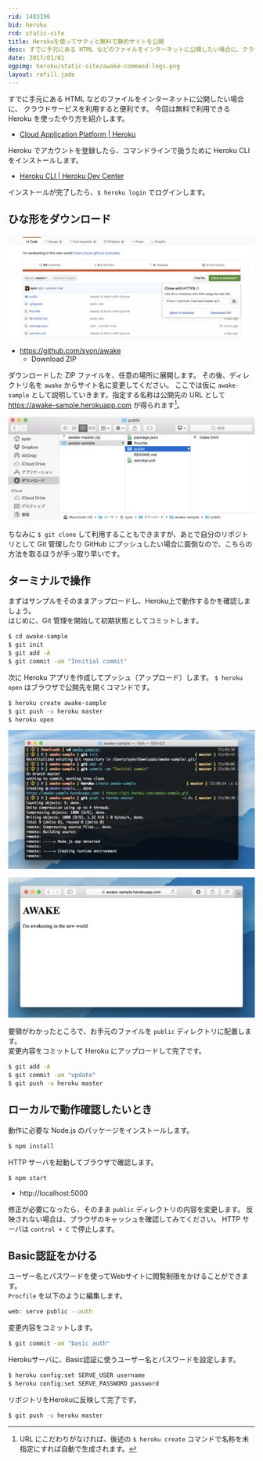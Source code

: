 ```yaml
---
rid: 1483196
bid: heroku
rcd: static-site
title: Herokuを使ってサクッと無料で静的サイトを公開
desc: すでに手元にある HTML などのファイルをインターネットに公開したい場合に、クラウドサービスを利用すると便利です。今回は無料で利用できる Heroku を使ったやり方を紹介します。
date: 2017/01/01
ogpimg: heroku/static-site/awake-command-logs.png
layout: refill.jade
---
```


すでに手元にある HTML などのファイルをインターネットに公開したい場合に、
クラウドサービスを利用すると便利です。
今回は無料で利用できる Heroku を使ったやり方を紹介します。

- [Cloud Application Platform | Heroku](https://www.heroku.com/)

Heroku でアカウントを登録したら、コマンドラインで扱うために Heroku CLI をインストールします。

- [Heroku CLI \| Heroku Dev Center](https://devcenter.heroku.com/articles/heroku-cli)

インストールが完了したら、`$ heroku login` でログインします。


## ひな形をダウンロード

![Download zip file from GitHub site](awake-zip.png)

- https://github.com/syon/awake
  - Download ZIP

ダウンロードした ZIP ファイルを、任意の場所に展開します。
その後、ディレクトリ名を `awake` からサイト名に変更してください。
ここでは仮に `awake-sample` として説明していきます。指定する名称は公開先の
URL として https://awake-sample.herokuapp.com が得られます[^1]。

![Extract the zip file and rename to awake-sample](awake-sample-finder.png)

ちなみに `$ git clone` して利用することもできますが、あとで自分のリポジトリとして
Git 管理したり GitHub にプッシュしたい場合に面倒なので、こちらの方法を取るほうが手っ取り早いです。

[^1]: URL にこだわりがなければ、後述の `$ heroku create` コマンドで名称を未指定にすれば自動で生成されます。


## ターミナルで操作

まずはサンプルをそのままアップロードし、Heroku上で動作するかを確認しましょう。  
はじめに、Git 管理を開始して初期状態としてコミットします。

```bash
$ cd awake-sample
$ git init
$ git add -A
$ git commit -am "Innitial commit"
```

次に Heroku アプリを作成してプッシュ（アップロード）します。
`$ heroku open` はブラウザで公開先を開くコマンドです。

```bash
$ heroku create awake-sample
$ git push -u heroku master
$ heroku open
```

![Terminal screen shot](awake-command-logs.png)

![Awake sample in browser after heroku open command](awake-sample-browser.png)

要領がわかったところで、お手元のファイルを `public` ディレクトリに配置します。  
変更内容をコミットして Heroku にアップロードして完了です。

```bash
$ git add -A
$ git commit -am "update"
$ git push -u heroku master
```


## ローカルで動作確認したいとき

動作に必要な Node.js のパッケージをインストールします。

```bash
$ npm install
```

HTTP サーバを起動してブラウザで確認します。

```bash
$ npm start
```

- http://localhost:5000

修正が必要になったら、そのまま `public` ディレクトリの内容を変更します。
反映されない場合は、ブラウザのキャッシュを確認してみてください。
HTTP サーバは `control + C` で停止します。


## Basic認証をかける

ユーザー名とパスワードを使ってWebサイトに閲覧制限をかけることができます。  
`Procfile` を以下のように編集します。

```bash
web: serve public --auth
```

変更内容をコミットします。

```bash
$ git commit -am "basic auth"
```

Herokuサーバに、Basic認証に使うユーザー名とパスワードを設定します。

```bash
$ heroku config:set SERVE_USER username
$ heroku config:set SERVE_PASSWORD password
```

リポジトリをHerokuに反映して完了です。

```bash
$ git push -u heroku master
```
